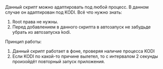 Данный скрипт можно адаптировать под любой процесс. В данном случае он адаптирован под KODI.
Всё что нужно знать:
1. Root права не нужны. 
2. Перед добавлением в данного скрипта в автозапуск не забудьде убрать из автозапуска kodi.

Принцип работы: 

1. Данный скрипт работает в фоне, проверяя наличие процесса KODI
2. Если KODI по какой-то причине вылетел, то с интервалом 2 секунды произойдёт повторный запуск приложения. 

